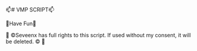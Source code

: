 📫# VMP SCRIPT📫


🤝Have Fun🤝


🔭 ©Seveenx has full rights to this script. If used without my consent, it will be deleted. © 🔭
